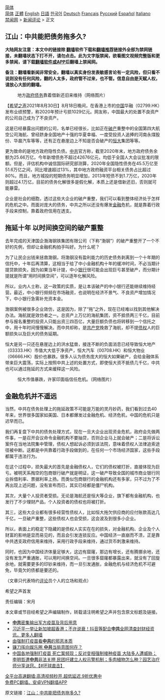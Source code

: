  <!-- 面包屑导航 --> <div class="breadcrumb"><!-- GTranslate: https://gtranslate.io/ -->  <div class="switcher notranslate">  <div class="selected">  <a href="#" onclick="return false;"> 简体</a>  </div>  <div class="option">  <a href="https://www.bannedbook.org" onclick="doGTranslate('zh-CN|zh-CN');jQuery('div.switcher div.selected a').html(jQuery(this).html());return false;" title="简体中文" class="nturl selected"> 简体</a>  <a href="https://www.bannedbook.org/zh-tw/" onclick="doGTranslate('zh-CN|zh-TW');jQuery('div.switcher div.selected a').html(jQuery(this).html());return false;" title="繁體中文" class="nturl"> 正體</a>  <a href="https://www.bannedbook.org/en/" onclick="doGTranslate('zh-CN|en');jQuery('div.switcher div.selected a').html(jQuery(this).html());return false;" title="English" class="nturl"> English</a>  <a href="https://www.bannedbook.org/ja/" onclick="doGTranslate('zh-CN|ja');jQuery('div.switcher div.selected a').html(jQuery(this).html());return false;" title="日本語" class="nturl"> 日語</a>  <a href="https://www.bannedbook.org/ko/" onclick="doGTranslate('zh-CN|ko');jQuery('div.switcher div.selected a').html(jQuery(this).html());return false;" title="한국어" class="nturl"> 한국어</a>  <a href="https://www.bannedbook.org/de/" onclick="doGTranslate('zh-CN|de');jQuery('div.switcher div.selected a').html(jQuery(this).html());return false;" title="Deutsch" class="nturl"> Deutsch</a>  <a href="https://www.bannedbook.org/fr/" onclick="doGTranslate('zh-CN|fr');jQuery('div.switcher div.selected a').html(jQuery(this).html());return false;" title="Français" class="nturl"> Français</a>  <a href="https://www.bannedbook.org/ru/" onclick="doGTranslate('zh-CN|ru');jQuery('div.switcher div.selected a').html(jQuery(this).html());return false;" title="Русский" class="nturl"> Русский</a>  <a href="https://www.bannedbook.org/es/" onclick="doGTranslate('zh-CN|es');jQuery('div.switcher div.selected a').html(jQuery(this).html());return false;" title="Español" class="nturl"> Español</a>  <a href="https://www.bannedbook.org/it/" onclick="doGTranslate('zh-CN|it');jQuery('div.switcher div.selected a').html(jQuery(this).html());return false;" title="Italiano" class="nturl"> Italiano</a>  </div>  </div>      <div class='breadcrumb-sub'><!-- Breadcrumb NavXT 6.3.0 --> <a href="https://www.bannedbook.org/" class="home">禁闻网</a> &gt; <a href="https://www.bannedbook.org/bnews/comments/" class="category">新闻评论</a> &gt; 正文</div></div><h2>江山：中共能把债务拖多久?</h2> <p class="notice"><b>大陆网友注意：本文中的链接除 <a href="https://github.com/bannedbook/fanqiang" >翻墙</a>软件下载和<a href="https://github.com/killgcd/justmysocks/blob/master/README.md">翻墙推荐</a>链接外全部为禁网链接，未翻墙状态下打不开，请勿点击。此为文字版禁闻，欲看图文视频完整版和更多禁闻，请下载<a href="https://github.com/bannedbook/fanqiang">翻墙软件或APP</a>后翻墙上禁闻网。</p><p>备注：翻墙看新闻非常安全，翻墙以真实身份发表敏感言论有一定风险，但只看不说则没有任何风险，翻的人太多，政府管不过来，也不管。信息自由是天赋人权，请放心大胆的翻墙。</b></p>  <div class="entry"> <figure> <p><figcaption>地方<a href="https://www.bannedbook.org/bnews/tag/%e6%94%bf%e5%ba%9c/" class="st_tag internal_tag" rel="tag" title="标签 政府 下的日志">政府</a><a href="https://www.bannedbook.org/bnews/tag/%e5%80%ba%e5%8a%a1/" class="st_tag internal_tag" rel="tag" title="标签 债务 下的日志">债务</a>靠着借新还旧来维持（网络图片）</figcaption></figure> <p>【<span class='wp_keywordlink_affiliate'><a href="https://www.soundofhope.org" title="希望之声" target="_blank">希望之声</a></span>2021年8月30日】8月18日晚间，在香港上市的<span class='wp_keywordlink_affiliate'><a href="https://www.bannedbook.org/" title="中国" target="_blank">中国</a></span>华融（02799.HK）发布业绩预警，称2020年预计亏损1029亿元。网友称，中国最大的处置不良资产的公司自己成为了不良资产。</p> <p>这是已经暴露出问题的公司，名单已经很长，比如正在<a href="https://www.bannedbook.org/bnews/tag/%e7%a0%b4%e4%ba%a7/" class="st_tag internal_tag" rel="tag" title="标签 破产 下的日志">破产</a>重整中的全国第四大航空公司海航、曾经跻身全国地产十强的华夏幸福、一度受投资人追捧的河南永煤股份、华晨汽车等等，还有正在悬崖边上不知是否会破产的<a href="https://www.bannedbook.org/bnews/tag/%E6%81%92%E5%A4%A7/" class="st_tag internal_tag" rel="tag" title="标签 恒大 下的日志">恒大</a>集团等等。</p> <p>更为致命的是地方政府隐性负债。<a href="https://www.bannedbook.org/bnews/tag/%e4%b8%ad%e5%85%b1/" class="st_tag internal_tag" rel="tag" title="标签 中共 下的日志">中共</a>官方称，截至2020年末，地方政府债务余额为25.66万亿，今年新增债务不超过42676亿元，均低于全国人大会议批准的限额。但是，评估机构中诚信国际研究部测算，2020年全国隐性债务在45.5万亿至51.6万亿之间，同比增速超过13%，其中地方政府融资平台相关债务占比超过80%。而且，地方城投的短期债务明显增加，2013年短债不到1.7万亿，2020年则超过4.1万亿，目前的债务化解很多是假化解，本质上还是借新还旧，否则就可能暴雷。</p> <p>企业是社会的细胞，透过这些大企业的破产重整，我们可以看到整体经济处于怎样的危机之中。而面对庞大的债务，中共之所以还没有爆发<a href="https://www.bannedbook.org/bnews/tag/%E9%87%91%E8%9E%8D/" class="st_tag internal_tag" rel="tag" title="标签 金融 下的日志">金融</a>危机，就是靠着行政手段来控制，靠着政府信用在透支。</p> <h2>拖延十年 以时间换空间的破产重整</h2> <p>去年完成的天津国企渤海钢铁集团有限公司（下称“渤钢”）的破产重整开了一个不好的先例，但却让金融机构拍手叫好。为什么呢？</p>  <p>为了让民企出钱来拯救渤钢，将渤钢没有盈利能力的历史债务剥离到一个十年期的信托中，十年后再清算，这相当于给了中小金融机构十年的缓冲时间，不必当期计提贷款损失，因为如果当年计提，中小<a href="https://www.bannedbook.org/bnews/tag/%e9%93%b6%e8%a1%8c/" class="st_tag internal_tag" rel="tag" title="标签 银行 下的日志">银行</a>很可能会出现巨亏甚至破产，而分期计提就是所谓“用时间换空间”，可以逐年化解风险。</p> <p>所以，业内人士称，这一政策的实质，是让本该破产的中小银行还能继续维持经营。最近，中小银行频频在市场融资，也说明在经济不景气、不良资产增加情况下，中小银行急需补充资本金。</p> <p>渤钢案例被很多企业效仿，这是因为，除了“拖”之外，现在已经难以找到其他解决办法。海航就是效仿者之一。总资产上万亿的海航集团，资不抵债两三千亿，目前参与报名重整的投资人只能出资三四百亿，大量巨额负债也将转移到一个信托之中，用十年时间慢慢解决。而中共却称，是<a href="https://www.bannedbook.org/bnews/tag/%e5%85%b1%e4%ba%a7%e5%85%9a/" class="st_tag internal_tag" rel="tag" title="标签 共产党 下的日志">共产党</a>挽救了海航，却不提<a href="https://www.bannedbook.org/bnews/tag/%E5%80%BA%E6%9D%83/" class="st_tag internal_tag" rel="tag" title="标签 债权 下的日志">债权</a>人的巨额损失以及巨大的债务延期。</p> <p>恒大是另一只还在悬崖边上的洪水猛兽，接连不断的负面消息已经导致恒大地产（03333.HK）市值大大低于净资产，恒大汽车（00708.HK）和恒大物业（06666.HK）股价也暴跌。很多人认为债务庞大的恒大如果破产，会给金融体系带来巨大震荡，实际上按照中共上述的处置方式，即使恒大资不抵债几千亿，中共也可以通过拖延的方式来缓释这一风险。</p> <figure><figcaption>恒大市值暴跌，许家印面临信任危机。（网络图片）</figcaption></figure> <h2>金融危机并不遥远</h2> <p>当然，中共在债务处理上的拖延政策不可能是万能的灵丹妙药，我们看到过去40年来，世界很多国家如美国、日本都爆发过金融危机、经济危机，中国的危机只是迟早而已。</p>  <p>我们再复盘下中共的债务处理方式，现在一旦大企业出现资金危机，政府会先做两件事，一是召开会议命令金融机构不要抽贷，否则企业马上就会破产；二是将诉讼案件在当地法院集中管理，债权人想起诉必须到该法院，意味着债权人法律追索途径被中断。这都是中共靠着行政手段做到的，在任何一个市场经济国家，这些手段都属于违法行为。</p> <p>在这个过程中，损失最大的首先是金融债权人，它们的债权被打折，直接体现为巨亏。被明天系掏空的包商银行破产就是明证，这一破产导致全国的城市商业银行同业拆借利率、票据利率上扬。而类似包商银行的金融机构还有多家，只不过为了不再出现上述问题，没有宣布而已，其实已经都是僵尸机构。</p> <p>其次，大量个人投资者受损。无论是海航还是恒大等企业，旗下都有金融机构，也发行了不少理财产品，个人投资者的债权也将被打折。</p> <p>其三，这些大企业都有很多经营性债权人，比如恒大拖欠供应商的应付账款高达几千亿，一旦破产重整，这些债权人也会受损，这会波及到很多小企业。</p> <p>所以，表面上的稳定下隐藏的是债权人实实在在的损失，对金融机构、企业及个人财富的影响是显而易见的，而且会引发连锁反应。中国经济一直崩而不溃，正是靠中共透支政府信用来维持，采用行政手段来维持，通过货币刺激来维持。</p>  <p>同时，也因为中国经济体量足够大，这边有窟窿，那边有增长，还有腾挪余地，还没有发生严重通胀，可以用时间换空间。一旦很多窟窿都暴露出来，就没有了回旋余地，就需要更多的印钞来维持，而一旦引发通胀，金融危机与经济危机不可避免，毕竟欠的债都是要还的。</p> <p>（文章只代表特约<span class='wp_keywordlink_affiliate'><a href="https://www.bannedbook.org/bnews/comments/" title="新闻评论" target="_blank">评论</a></span>员个人的立场和观点）</p> <p>希望之声首发</p> <p>责任编辑：宋月</p> <p>本文章或节目经希望之声编辑制作，转载请注明希望之声并包含原文标题及链接。 </p>  <ul class='op-related-articles' title='相关阅读'> <li><a href='https://www.bannedbook.org/bnews/ssgc/20210830/1615953.html' target='_blank'><b>中共</b>密集输出军方疫苗及背后用意</a></li> <li><a href='https://www.bannedbook.org/bnews/cnnews/20210830/1615946.html' target='_blank'>习近平一举让新加坡超香港；不许说衰！抖音等配合<b>中共</b>全网清查封财经资讯，更多人翻墙</a></li> <li><a href='https://www.bannedbook.org/bnews/ssgc/20210830/1615937.html' target='_blank'>由强制打疫苗看<b>中共</b>的邪恶本质</a></li> <li><a href='https://www.bannedbook.org/bnews/ssgc/20210830/1615936.html' target='_blank'>镰刀挥向娱乐圈 <b>中共</b>当局意图何在？</a></li> <li><a href='https://www.bannedbook.org/bnews/bannedvideo/20210830/1615912.html' target='_blank'>中国各地强制打疫苗 死亡案频现；反对变相强制接种疫苗 大陆多人遭威胁；李明哲遭<b>中共</b>非法关押 民团吁建立人权示警机制；多肉植物怎么种？园艺治疗师分享诀窍。【#环球直击】</a></li> </ul> <p class="texttj"> <a href="https://github.com/bannedbook/fanqiang/wiki/V2ray%E6%9C%BA%E5%9C%BA" target="_blank">全平台高速翻墙:高清视频秒开,超低延迟,9折优惠中</a><br/> <a href="https://github.com/bannedbook/fanqiang/wiki/%E7%A6%81%E9%97%BB%E7%BD%91%E5%AE%89%E5%8D%93%E7%BF%BB%E5%A2%99%E6%96%B0%E9%97%BBAPP" target="_blank">免费PC翻墙、安卓VPN翻墙APP</a></p><p>原文链接：<a class="src_link"  href="https://www.soundofhope.org/post/540041" target="_blank">江山：中共能把债务拖多久?</a></p><a name='sharetosocial'></a>  <div style="margin-bottom:5px;padding-bottom:5px;clear:both"> <div id="archive-pix-1" class="banner-ads"> <!-- AuctionX Display platform tag START --> <div id="26318x728x90x621x_ADSLOT2" clicktrack="%%CLICK_URL_ESC%%"></div> <!-- AuctionX Display platform tag END --> </div> <div id="archive-pix-2" class="banner-ads"> <!-- AuctionX Display platform tag START --> <div id="26315x300x250x621x_ADSLOT2" clicktrack="%%CLICK_URL_ESC%%"></div> <!-- AuctionX Display platform tag END --> </div> </div>  <div id="archive-pix-1" class="banner-ads"> <!-- AuctionX Display platform tag START --> <div id="26318x728x90x621x_ADSLOT3" clicktrack="%%CLICK_URL_ESC%%"></div> <!-- AuctionX Display platform tag END --> </div> </div><!--END ENTRY--> 